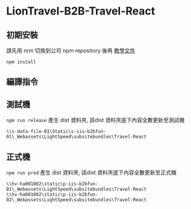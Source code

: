 # LionTravel-B2B-Travel-React

## 初期安裝

請先用 nrm 切換到公司 npm repository 後再
[教學文件](https://azdevops.liontravel.com/LionTech/%E5%89%8D%E7%AB%AF%E8%A8%AD%E8%A8%88%E9%83%A8/_wiki/wikis/%E5%89%8D%E7%AB%AF%E8%A8%AD%E8%A8%88%E9%83%A8.wiki?wikiVersion=GBwikiMaster&pagePath=%2F%E5%89%8D%E7%AB%AF%E5%B7%A5%E7%A8%8B%E7%B5%84(F2E%E7%B5%84)%2F%E9%9B%84%E7%8D%85%E7%A7%81%E6%9C%89%E5%BA%AB%2FLionDesign_%E5%BC%95%E7%94%A8%E9%9B%84%E7%8D%85%E7%A7%81%E6%9C%89%E5%BA%AB%20SOP&pageId=185)

`npm install`


## 編譯指令

## 測試機
`npm run release`
產生 dist 資料夾, 該dist 資料夾底下內容全數更新至測試機
```
\\s-data-file-01\Static\s-iis-b2bfun-01\_Webassets\LightSpeed\subsitebundles\Travel-React
```

## 正式機
`npm run prod`
產生 dist 資料夾, 該dist 資料夾底下內容全數更新至正式機
```
\\hv-ha001002\static\p-iis-b2bfun-01\_Webassets\LightSpeed\subsitebundles\Travel-React  
\\hv-ha001002\static\p-iis-b2bfun-02\_Webassets\LightSpeed\subsitebundles\Travel-React
```
